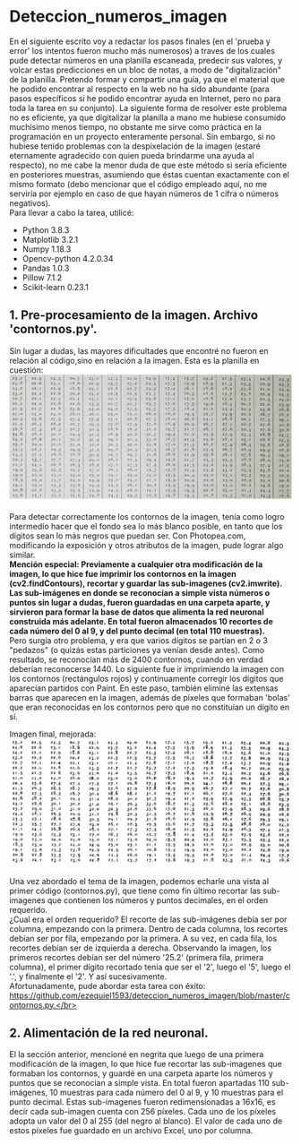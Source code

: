 # Deteccion_numeros_imagen

  En el siguiente escrito voy a redactar los pasos finales (en el 'prueba y error' los intentos fueron mucho más numerosos) a traves de los cuales pude detectar números en una planilla escaneada, predecir sus valores, y volcar estas predicciones en un bloc de notas, a modo de "digitalización" de la planilla. Pretendo formar y compartir una guía, ya que el material que he podido encontrar al respecto en la web no ha sido abundante (para pasos específicos si he podido encontrar ayuda en Internet, pero no para toda la tarea en su conjunto). La siguiente forma de resolver este problema no es eficiente, ya que digitalizar la planilla a mano me hubiese consumido muchísimo menos tiempo, no obstante me sirve como práctica en la programación en un proyecto enteramente personal. Sin embargo, si no hubiese tenido problemas con la despixelación de la imagen (estaré eternamente agradecido con quien pueda brindarme una ayuda al respecto), no me cabe la menor duda de que este método si sería eficiente en posteriores muestras, asumiendo que éstas cuentan exactamente con el mismo formato (debo mencionar que el código empleado aquí, no me serviría por ejemplo en caso de que hayan números de 1 cifra o números negativos).</br>
  Para llevar a cabo la tarea, utilicé:</br>
<ul>
  <li>Python 3.8.3</li>
  <li>Matplotlib 3.2.1</li>
  <li>Numpy 1.18.3</li>
  <li>Opencv-python 4.2.0.34</li>
  <li>Pandas 1.0.3</li>
  <li>Pillow 7.1.2</li>
  <li>Scikit-learn 0.23.1</li>
</ul>

<h2>1. Pre-procesamiento de la imagen. Archivo 'contornos.py'.</h2>
  Sin lugar a dudas, las mayores dificultades que encontré no fueron en relación al código,sino en relación a la imagen. Esta es la planilla en cuestión:
  
  <img src=https://github.com/ezequiel1593/deteccion_numeros_imagen/blob/master/e06.png>
  
  Para detectar correctamente los contornos de la imagen, tenía como logro intermedio hacer que el fondo sea lo más blanco posible, en tanto que los dígitos sean lo más negros que puedan ser. Con Photopea.com, modificando la exposición y otros atributos de la imagen, pude lograr algo similar.</br> 
  <b>Mención especial: Previamente a cualquier otra modificación de la imagen, lo que hice fue imprimir los contornos en la imagen (cv2.findContours), recortar y guardar las sub-imagenes (cv2.imwrite). Las sub-imágenes en donde se reconocían a simple vista números o puntos sin lugar a dudas, fueron guardadas en una carpeta aparte, y sirvieron para formar la base de datos que alimenta la red neuronal construida más adelante. En total fueron almacenados 10 recortes de cada número del 0 al 9, y del punto decimal (en total 110 muestras). </b></br> 
  Pero surgía otro problema, y era que varios dígitos se partían en 2 o 3 "pedazos" (o quizás estas particiones ya venían desde antes). Como resultado, se reconocían más de 2400 contornos, cuando en verdad deberían reconocerse 1440. Lo siguiente fue ir imprimiendo la imagen con los contornos (rectángulos rojos) y continuamente corregir los dígitos que aparecían partidos con Paint. En este paso, también eliminé las extensas barras que aparecen en la imagen, además de píxeles que formaban 'bolas' que eran reconocidas en los contornos pero que no constituían un dígito en sí.</br>
  
  Imagen final, mejorada:
  <img src=https://github.com/ezequiel1593/deteccion_numeros_imagen/blob/master/mejorado.png>
  
  Una vez abordado el tema de la imagen, podemos echarle una vista al primer código (contornos.py), que tiene como fin último recortar las sub-imagenes que contienen los números y puntos decimales, en el orden requerido.</br>
  ¿Cual era el orden requerido? El recorte de las sub-imágenes debía ser por columna, empezando con la primera. Dentro de cada columna, los recortes debían ser por fila, empezando por la primera. A su vez, en cada fila, los recortes debían ser de izquierda a derecha. Observando la imagen, los primeros recortes debían ser del número '25.2' (primera fila, primera columna), el primer dígito recortado tenía que ser el '2', luego el '5', luego el '.', y finalmente el '2'. Y así sucesivamente.</br>
  Afortunadamente, pude abordar esta tarea con éxito: https://github.com/ezequiel1593/deteccion_numeros_imagen/blob/master/contornos.py.</br>
  
  <h2>2. Alimentación de la red neuronal.</h2>
  
  El la sección anterior, mencioné en negrita que luego de una primera modificación de la imagen, lo que hice fue recortar las sub-imagenes que formaban los contornos, y guardé en una carpeta aparte los números y puntos que se reconocian a simple vista. En total fueron apartadas 110 sub-imágenes, 10 muestras para cada número del 0 al 9, y 10 muestras para el punto decimal. Estas sub-imagenes fueron redimensionadas a 16x16, es decir cada sub-imagen cuenta con 256 píxeles. Cada uno de los píxeles adopta un valor del 0 al 255 (del negro al blanco). El valor de cada uno de estos píxeles fue guardado en un archivo Excel, uno por columna. 
